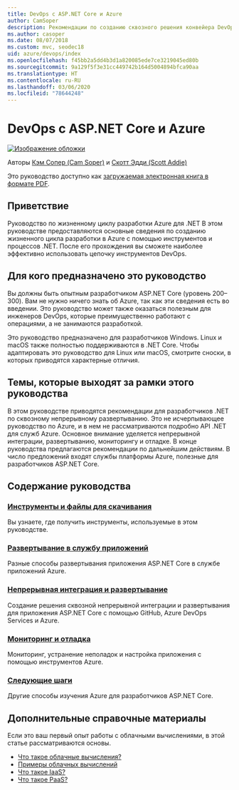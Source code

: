 ```yaml
---
title: DevOps с ASP.NET Core и Azure
author: CamSoper
description: Рекомендации по созданию сквозного решения конвейера DevOps для приложения ASP.NET Core, размещенного в Azure.
ms.author: casoper
ms.date: 08/07/2018
ms.custom: mvc, seodec18
uid: azure/devops/index
ms.openlocfilehash: f45bb2a5dd4b3d1a820085ede7ce3219045ed80b
ms.sourcegitcommit: 9a129f5f3e31cc449742b164d5004894bfca90aa
ms.translationtype: HT
ms.contentlocale: ru-RU
ms.lasthandoff: 03/06/2020
ms.locfileid: "78644248"
---
```

# <a name="devops-with-aspnet-core-and-azure"></a>DevOps с ASP.NET Core и Azure

[![Изображение обложки](./media/cover-large.png)](https://aka.ms/devopsbook)

Авторы [Кэм Сопер (Cam Soper)](https://twitter.com/camsoper) и [Скотт Эдди (Scott Addie)](https://twitter.com/scottaddie)

Это руководство доступно как [загружаемая электронная книга в формате PDF](https://aka.ms/devopsbook).

## <a name="welcome"></a>Приветствие 

Руководство по жизненному циклу разработки Azure для .NET В этом руководстве предоставляются основные сведения по созданию жизненного цикла разработки в Azure с помощью инструментов и процессов .NET. После его прохождения вы сможете наиболее эффективно использовать цепочку инструментов DevOps.

## <a name="who-this-guide-is-for"></a>Для кого предназначено это руководство

Вы должны быть опытным разработчиком ASP.NET Core (уровень 200–300). Вам не нужно ничего знать об Azure, так как эти сведения есть во введении. Это руководство может также оказаться полезным для инженеров DevOps, которые преимущественно работают с операциями, а не занимаются разработкой.

Это руководство предназначено для разработчиков Windows. Linux и macOS также полностью поддерживаются в .NET Core. Чтобы адаптировать это руководство для Linux или macOS, смотрите сноски, в которых приводятся характерные отличия.

## <a name="what-this-guide-doesnt-cover"></a>Темы, которые выходят за рамки этого руководства

В этом руководстве приводятся рекомендации для разработчиков .NET по сквозному непрерывному развертыванию. Это не исчерпывающее руководство по Azure, и в нем не рассматриваются подробно API .NET для служб Azure. Основное внимание уделяется непрерывной интеграции, развертыванию, мониторингу и отладке. В конце руководства предлагаются рекомендации по дальнейшим действиям. В число предложений входят службы платформы Azure, полезные для разработчиков ASP.NET Core.

## <a name="whats-in-this-guide"></a>Содержание руководства

### <a name="tools-and-downloads"></a>[Инструменты и файлы для скачивания](xref:azure/devops/tools-and-downloads)

Вы узнаете, где получить инструменты, используемые в этом руководстве.

### <a name="deploy-to-app-service"></a>[Развертывание в службу приложений](xref:azure/devops/deploy-to-app-service)

Разные способы развертывания приложения ASP.NET Core в службе приложений Azure.

### <a name="continuous-integration-and-deployment"></a>[Непрерывная интеграция и развертывание](xref:azure/devops/cicd)

Создание решения сквозной непрерывной интеграции и развертывания для приложения ASP.NET Core с помощью GitHub, Azure DevOps Services и Azure.

### <a name="monitor-and-debug"></a>[Мониторинг и отладка](xref:azure/devops/monitor)

Мониторинг, устранение неполадок и настройка приложения с помощью инструментов Azure.

### <a name="next-steps"></a>[Следующие шаги](xref:azure/devops/next-steps)

Другие способы изучения Azure для разработчиков ASP.NET Core.

## <a name="additional-introductory-reading"></a>Дополнительные справочные материалы

Если это ваш первый опыт работы с облачными вычислениями, в этой статье рассматриваются основы.

* [Что такое облачные вычисления?](https://azure.microsoft.com/overview/what-is-cloud-computing/)
* [Примеры облачных вычислений](https://azure.microsoft.com/overview/examples-of-cloud-computing/)
* [Что такое IaaS?](https://azure.microsoft.com/overview/what-is-iaas/)
* [Что такое PaaS?](https://azure.microsoft.com/overview/what-is-paas/)
